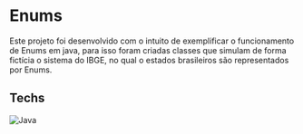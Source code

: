 # Enums

Este projeto foi desenvolvido com o intuito de exemplificar o funcionamento de Enums em java, para isso foram criadas classes que simulam de forma fictícia o sistema do IBGE, no qual o estados brasileiros são representados por Enums.

## Techs
![Java](https://img.shields.io/badge/java-%23323330.svg?style=for-the-badge&logo=openjdk&logoColor=white)